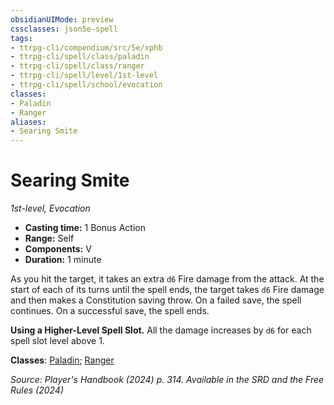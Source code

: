 ```yaml
---
obsidianUIMode: preview
cssclasses: json5e-spell
tags:
- ttrpg-cli/compendium/src/5e/xphb
- ttrpg-cli/spell/class/paladin
- ttrpg-cli/spell/class/ranger
- ttrpg-cli/spell/level/1st-level
- ttrpg-cli/spell/school/evocation
classes:
- Paladin
- Ranger
aliases:
- Searing Smite
---
```

# Searing Smite
*1st-level, Evocation*  


- **Casting time:** 1 Bonus Action
- **Range:** Self
- **Components:** V
- **Duration:** 1 minute

As you hit the target, it takes an extra `d6` Fire damage from the attack. At the start of each of its turns until the spell ends, the target takes `d6` Fire damage and then makes a Constitution saving throw. On a failed save, the spell continues. On a successful save, the spell ends.

**Using a Higher-Level Spell Slot.** All the damage increases by `d6` for each spell slot level above 1.

**Classes**: [Paladin](Інструменти%20ДМ/CLI/lists/list-spells-classes-paladin.md); [Ranger](Інструменти%20ДМ/CLI/lists/list-spells-classes-ranger.md)

*Source: Player's Handbook (2024) p. 314. Available in the <span title='Systems Reference Document (5.2)'>SRD</span> and the Free Rules (2024)*